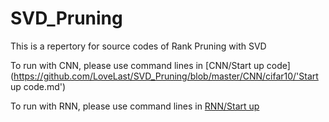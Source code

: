 # SVD_Pruning
This is a repertory for source codes of Rank Pruning with SVD



To run with CNN, please use command lines in [CNN/Start up code](https://github.com/LoveLast/SVD_Pruning/blob/master/CNN/cifar10/'Start up code.md')

To run with RNN, please use command lines in [RNN/Start up](https://github.com/LoveLast/SVD_Pruning/blob/master/RNN/world-language-model/start_up.txt)

